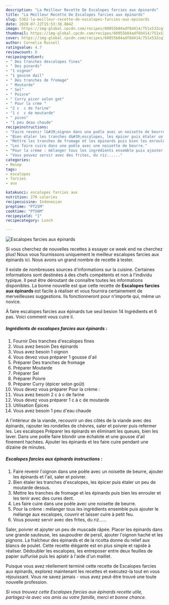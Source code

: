 ```yaml
---
description: "La Meilleur Recette De Escalopes farcies aux épinards"
title: "La Meilleur Recette De Escalopes farcies aux épinards"
slug: 5362-la-meilleur-recette-de-escalopes-farcies-aux-epinards
date: 2020-07-22T15:53:38.884Z
image: https://img-global.cpcdn.com/recipes/60955b04adf8d414/751x532cq70/escalopes-farcies-aux-epinards-photo-principale-de-la-recette.jpg
thumbnail: https://img-global.cpcdn.com/recipes/60955b04adf8d414/751x532cq70/escalopes-farcies-aux-epinards-photo-principale-de-la-recette.jpg
cover: https://img-global.cpcdn.com/recipes/60955b04adf8d414/751x532cq70/escalopes-farcies-aux-epinards-photo-principale-de-la-recette.jpg
author: Cornelia Russell
ratingvalue: 4.7
reviewcount: 8
recipeingredient:
- " Des tranches descalopes fines"
- " Des pinards"
- "1 oignon"
- "1 gousse dail"
- " Des tranches de fromage"
- " Moutarde"
- " Sel"
- " Poivre"
- " Curry picer selon got"
- " Pour la crme "
- "2 c  c de farine"
- "1 c  c de moutarde"
- " pices"
- "1 peu deau chaude"
recipeinstructions:
- "Faire revenir l&#39;oignon dans une poêle avec un noisette de beurre, ajouter les épinards et l&#39;ail, saler et poivrer."
- "Bien étaler les tranches d&#39;escalopes, les épicer puis étaler un peu de moutarde dessus."
- "Mettre les tranches de fromage et les épinards puis bien les enrouler et les tenir avec des cures dent."
- "Les faire cuire dans une poêle avec une noisette de beurre."
- "Pour la crème : mélanger tous les ingrédients ensemble puis ajouter le mélange aux escalopes, couvrir et laisser cuire à petit feu."
- "Vous pouvez servir avec des frites, du riz......"
categories:
- Resep
tags:
- escalopes
- farcies
- aux

katakunci: escalopes farcies aux 
nutrition: 279 calories
recipecuisine: Indonesian
preptime: "PT25M"
cooktime: "PT56M"
recipeyield: "1"
recipecategory: Lunch

---
```



![Escalopes farcies aux épinards](https://img-global.cpcdn.com/recipes/60955b04adf8d414/751x532cq70/escalopes-farcies-aux-epinards-photo-principale-de-la-recette.jpg)

Si vous cherchez de nouvelles recettes à essayer ce week end ne cherchez plus! Nous vous fournissons uniquement le meilleur escalopes farcies aux épinards ici. Nous avons un grand nombre de recette à tester.

Il existe de nombreuses sources d'informations sur la cuisine. Certaines informations sont destinées à des chefs compétents et non à l'individu typique. Il peut être déroutant de connaître toutes les informations disponibles. La bonne nouvelle est que cette recette de <strong> Escalopes farcies aux épinards </strong> est facile à réaliser et vous fournira certainement de merveilleuses suggestions. Ils fonctionneront pour n'importe qui, même un novice.

<!--inarticleads1-->

À faire escalopes farcies aux épinards tue seul besion 14 Ingrédients et 6 pas. Voici comment vous cuire il.

##### Ingrédients de escalopes farcies aux épinards :

1. Fournir  Des tranches d&#39;escalopes fines
1. Vous avez besoin  Des épinards
1. Vous avez besoin 1 oignon
1. Vous devez vous préparer 1 gousse d&#39;ail
1. Préparer  Des tranches de fromage
1. Préparer  Moutarde
1. Préparer  Sel
1. Préparer  Poivre
1. Préparer  Curry (épicer selon goût)
1. Vous devez vous préparer  Pour la crème :
1. Vous avez besoin 2 c à c de farine
1. Vous devez vous préparer 1 c à c de moutarde
1. Utilisation  Épices
1. Vous avez besoin 1 peu d&#39;eau chaude


A l&#39;intérieur de la viande, recouvrir un des côtés de la viande avec des épinards, rajouter les rondelles de chèvres, saler et poivrer puis refermer les. Les escalopes Préparer les épinards en éliminant les queues, bien les laver. Dans une poêle faire blondir une échalote et une gousse d&#39;ail finement hachées. Ajouter les épinards et les faire cuire pendant une dizaine de minutes. 

<!--inarticleads2-->

##### Escalopes farcies aux épinards instructions :

1. Faire revenir l&#39;oignon dans une poêle avec un noisette de beurre, ajouter les épinards et l&#39;ail, saler et poivrer.
1. Bien étaler les tranches d&#39;escalopes, les épicer puis étaler un peu de moutarde dessus.
1. Mettre les tranches de fromage et les épinards puis bien les enrouler et les tenir avec des cures dent.
1. Les faire cuire dans une poêle avec une noisette de beurre.
1. Pour la crème : mélanger tous les ingrédients ensemble puis ajouter le mélange aux escalopes, couvrir et laisser cuire à petit feu.
1. Vous pouvez servir avec des frites, du riz......


Saler, poivrer et ajoyter un peu de muscade râpée. Placer les épinards dans une grande sauteuse, les saupoudrer de persil, ajouter l&#39;oignon haché et les pignons. La fraîcheur des épinards et de la ricotta donne du relief aux blancs de poulet. Cette recette élégante est en plus simple et rapide à réaliser. Dédoubler les escalopes, les entreposer entre deux feuilles de papier sulfurisé puis les aplatir à l&#39;aide d&#39;un maillet. 

<!--inarticleads1-->

<p>
Puisque vous avez réellement terminé cette recette de Escalopes farcies aux épinards, explorez maintenant les recettes et exécutez-la tout en vous réjouissant. Vous ne savez jamais - vous avez peut-être trouvé une toute nouvelle profession.
</p>

<p>
<i>Si vous trouvez cette Escalopes farcies aux épinards recette utile, partagez-la avec vos amis ou votre famille, merci et bonne chance.</i>
</p>
